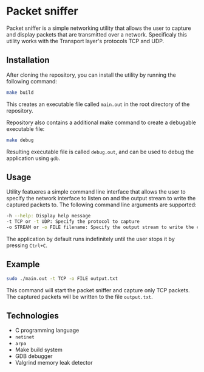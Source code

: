 # Packet sniffer

Packet sniffer is a simple networking utility that allows the user to capture and display packets that are transmitted over a network. Specificaly this utility works with the Transport layer's protocols TCP and UDP.

## Installation

After cloning the repository, you can install the utility by running the following command:

```bash
make build
```
This creates an executable file called `main.out` in the root directory of the repository.

Repository also contains a additional make command to create a debugable executable file:

```bash
make debug
```

Resulting executable file is called `debug.out`, and can be used to debug the application using `gdb`.

## Usage

Utility featueres a simple command line interface that allows the user to specify the network interface to listen on and the output stream to write the captured packets to. The following command line arguments are supported:

```bash
-h --help: Display help message
-t TCP or -t UDP: Specify the protocol to capture
-o STREAM or -o FILE filename: Specify the output stream to write the captured packets to
```
The application by default runs indefinitely until the user stops it by pressing `Ctrl+C`.

## Example

```bash
sudo ./main.out -t TCP -o FILE output.txt
```

This command will start the packet sniffer and capture only TCP packets. The captured packets will be written to the file `output.txt`.

## Technologies

- C programming language
- `netinet`
- `arpa`
- Make build system
- GDB debugger
- Valgrind memory leak detector